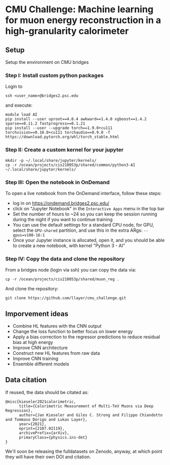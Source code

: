 # CMU Challenge: Machine learning for muon energy reconstruction in a high-granularity calorimeter

## Setup

Setup the environment on CMU bridges

### Step I: Install custom python packages

Login to
```
ssh <user_name>@bridges2.psc.edu
```
and execute:
```
module load AI
pip install --user uproot==4.0.4 awkward==1.4.0 xgboost==1.4.2 sparse==0.11.2 fastprogress==0.1.21
pip install --user --upgrade torch==1.9.0+cu111 torchvision==0.10.0+cu111 torchaudio==0.9.0 -f https://download.pytorch.org/whl/torch_stable.html
```

### Step II: Create a custom kernel for your jupyter

```
mkdir -p ~/.local/share/jupyter/kernels/
cp -r /ocean/projects/cis210053p/shared/common/python3-AI ~/.local/share/jupyter/kernels/
```

### Step III: Open the notebook in OnDemand

To open a live notebook from the OnDemand interface, follow these steps:
- log in on https://ondemand.bridges2.psc.edu/
- click on "Jupyter Notebook" in the `Interactive Apps` menu in the top bar
- Set the number of hours to ~24 so you can keep the session running during the night if you want to continue training
- You can use the default settings for a standard CPU node, for GPU, select the `GPU-shared` partition, and use 
this in the extra ARgs: `--gpus=v100-16:1`
- Once your Jupyter instance is allocated, open it, and you should be able to create a new notebook, with kernel "Python 3 - AI"

### Step IV: Copy the data and clone the repository

From a bridges node (login via ssh) you can copy the data via:
```
cp -r /ocean/projects/cis210053p/shared/muon_reg .
```
And clone the repository:
```
git clone https://github.com/llayer/cmu_challenge.git
```

## Imporvement ideas
 
 - Combine HL features with the CNN output
 - Change the loss function to better focus on lower energy
 - Apply a bias correction to the regressor predictions to reduce residual bias at high energy
 - Improve CNN architecture
 - Construct new HL features from raw data
 - Improve CNN training
 - Ensemble different models


## Data citation

If reused, the data should be citated as:
```
@misc{kieseler2021calorimetric,
      title={Calorimetric Measurement of Multi-TeV Muons via Deep Regression}, 
      author={Jan Kieseler and Giles C. Strong and Filippo Chiandotto and Tommaso Dorigo and Lukas Layer},
      year={2021},
      eprint={2107.02119},
      archivePrefix={arXiv},
      primaryClass={physics.ins-det}
}
```

We'll soon be releasing the fulldatasets on Zenodo, anyway, at which point they will have their own DOI and citation.
